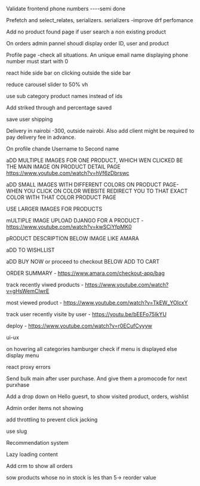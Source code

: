 <!-- Product review error displayed w when reviewing a product,does not dissapear in unreviewed products  ---done--

Login credentials username and password are not clared when a user logs out. In registration form they are found. --- done --

search only works with product name and not categories and subcategories  -- done -->

Validate frontend phone numbers  ----semi done

<!-- Login errors not displaying ---done -->

<!-- Shoft database to postgress to enable postgress full text search ---- done

Save all the words people search ---- done -tags

link these common names to be searched with each product by use of tags -- done  -search vector -->

<!-- 404 page -- done -->

<!-- logo ---done-- -->

<!-- ajax search      -done after 3 days-->

<!-- React hide div on clicking outiside the div ---ajax lists + side bar  ---done-->

<!-- Sort reviews by latest -->

<!-- profile and order page to redirect non logged in users to login -done -->

<!-- Page after placing order, rembesha kiasi  --------done-->

<!-- Add category links on home page -------------done-->

<!-- category products not loading ---done-->

Prefetch and select_relates, serializers. serializers  -improve drf perfomance

<!-- Ajax should not send without input -->

<!-- forgot password -->

<!-- Add order Id - random no -->

<!-- Hide Hel User on mobile -->


<!-- Logged out users cannot comment-- currently -token error -->

<!-- Add margin on left and riht in most pages -->

Add no product found page if user search a non existing product

On orders admin pannel shoudl display order ID, user and product

<!-- Profile page -ui-ux - include shipping info on profile page -->

Profile page -check all situations. An unique email name displaying phone number must start with 0

react hide side bar on clicking outside the side bar

<!-- Reduce search bar width and add height -->

reduce carousel slider to 50% vh

use sub category product names instead of ids

Add striked through and percentage saved

save user shipping

Delivery in nairobi -300, outside nairobi. Also add client might be required to pay delivery fee in advance.

On profile chande Username to Second name

aDD MULTIPLE IMAGES FOR ONE PRODUCT, WHICH WEN CLICKED BE THE MAIN IMAGE ON PRODUCT DETAIL PAGE https://www.youtube.com/watch?v=hVf6zDbrswc

aDD SMALL IMAGES WITH DIFFERENT COLORS ON PRODUCT PAGE- WHEN YOU CLICK ON COLOR WEBSITE REDIRECT YOU TO THAT EXACT COLOR WITH THAT COLOR PRODUCT PAGE

USE LARGER IMAGES FOR PRODUCTS

mULTIPLE IMAGE UPLOAD DJANGO FOR A PRODUCT - https://www.youtube.com/watch?v=kwSCiYfpMK0

pRODUCT DESCRIPTION BELOW IMAGE LIKE AMARA

aDD TO WISHLLIST

aDD BUY NOW or proceed to checkout BELOW ADD TO CART 

ORDER SUMMARY - https://www.amara.com/checkout-app/bag

track recently viwed products - https://www.youtube.com/watch?v=gHsWemClwrE

most viewed product - https://www.youtube.com/watch?v=TkEW_YOlcxY

track user recently visite by user - https://youtu.be/bEEFo75IkYU

deploy - https://www.youtube.com/watch?v=r0ECufCyyyw

ui-ux

 
on hovering all categories hamburger check if menu is displayed else  display menu

react proxy errors

Send bulk main after user purchase. And give them a promocode for next purxhase



Add a drop down on Hello guesrt, to show visited product, orders, wishlist

Admin order items not showing

add throttling to prevent click jacking

use slug

Recommendation system

Lazy loading content

Add crm to show all orders

sow products whose no in stock is les than 5-> reorder value